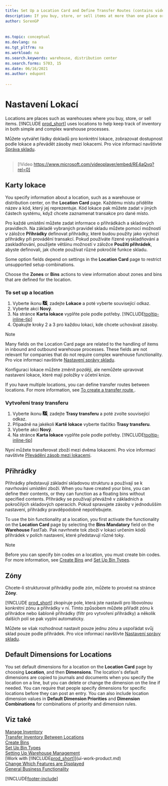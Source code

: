 ```yaml
---
title: Set Up a Location Card and Define Transfer Routes (contains video)
description: If you buy, store, or sell items at more than one place or warehouse, you must set up each location with a location card and define transfer routes.
author: SorenGP


ms.topic: conceptual
ms.devlang: na
ms.tgt_pltfrm: na
ms.workload: na
ms.search.keywords: warehouse, distribution center
ms.search.forms: 5703, 15
ms.date: 06/16/2021
ms.author: edupont

---
```

# Nastavení Lokací

Locations are places such as warehouses where you buy, store, or sell items. [!INCLUDE [prod_short](includes/prod_short.md)] uses locations to help keep track of inventory in both simple and complex warehouse processes.

Můžete vytvářet řádky dokladů pro konkrétní lokace, zobrazovat dostupnost podle lokace a převádět zásoby mezi lokacemi. Pro více informací navštivte [Správa skladu](inventory-manage-inventory.md).
<br><br>

> [!Video https://www.microsoft.com/videoplayer/embed/RE4aQvq?rel=0]

## Karty lokace
You specify information about a location, such as a warehouse or distribution center, on the **Location Card** page. Každému místu přidělíte název a kód, který jej reprezentuje. Kód lokace pak můžete zadat v jiných částech systému, když chcete zaznamenat transakce pro dané místo.

Pro každé umístění můžete zadat informace o přihrádkách a skladových pravidlech. Na základě vybraných pravidel skladu můžete pomocí možností v záložce **Přihrádky** definovat přihrádky, které budou použity jako výchozí přihrádky při provádění transakcí. Pokud používáte řízené vyskladňování a zaskladňování, použijete většinu možností v záložce **Použití přihrádek**, abyste definovali, jak chcete používat různé pokročilé funkce skladu.

Some option fields depend on settings in the **Location Card** page to restrict unsupported setup combinations.

Choose the **Zones** or **Bins** actions to view information about zones and bins that are defined for the location.

### To set up a location

1. Vyberte ikonu ![Žárovky, která otevře funkci Řekněte mi](media/ui-search/search_small.png "Řekněte mi, co chcete dělat"), zadejte **Lokace** a poté vyberte související odkaz.
2. Vyberte akci **Nový**.
3. Na stránce **Karta lokace** vyplňte pole podle potřeby. [!INCLUDE[tooltip-inline-tip](includes/tooltip-inline-tip_md.md)]
4. Opakujte kroky 2 a 3 pro každou lokaci, kde chcete uchovávat zásoby.

> [!NOTE]  
> Many fields on the Location Card page are related to the handling of items in inbound and outbound warehouse processes. These fields are not relevant for companies that do not require complex warehouse functionality. Pro více informací navštivte [Nastavení správy skladu](warehouse-setup-warehouse.md).

Konfiguraci lokace můžete změnit později, ale nemůžete upravovat nastavení lokace, které mají položky v účetní knize.

If you have multiple locations, you can define transfer routes between locations. For more information, see [To create a transfer route
](inventory-how-setup-locations.md#to-create-a-transfer-route).

### Vytvoření trasy transferu

1. Vyberte ikonu ![Žárovky, která otevře funkci Řekněte mi](media/ui-search/search_small.png "Řekněte mi, co chcete dělat"), zadejte **Trasy transferu** a poté zvolte související odkaz.
2. Případně na jakékoli **Kartě lokace** vyberte tlačítko **Trasy transferu**.
3. Vyberte akci **Nový**.
4. Na stránce **Karta lokace** vyplňte pole podle potřeby. [!INCLUDE[tooltip-inline-tip](includes/tooltip-inline-tip_md.md)]

Nyní můžete transferovat zboží mezi dvěma lokacemi. Pro více informací navštivte [Převádění zásob mezi lokacemi](inventory-how-transfer-between-locations.md).

## Přihrádky

Přihrádky představují základní skladovou strukturu a používají se k navrhování umístění zboží. When you have created your bins, you can define their contents, or they can function as a floating bins without specified contents. Přihrádky se používají převážně v základních a pokročilých skladových operacích. Pokud spravujete zásoby v jednodušším nastavení, přihrádky pravděpodobně nepotřebujete.

To use the bin functionality at a location, you first activate the functionality on the **Location Card** page by selecting the **Bins Mandatory** field on the **Warehouse** FastTab. Pak navrhnete tok zboží v lokaci určením kódů přihrádek v polích nastavení, které představují různé toky.

> [!NOTE]
> Before you can specify bin codes on a location, you must create bin codes. For more information, see [Create Bins](warehouse-how-to-create-individual-bins.md) and [Set Up Bin Types](warehouse-how-to-set-up-bin-types.md).

## Zóny

Chcete-li strukturovat přihrádky podle zón, můžete to provést na stránce **Zóny**.

[!INCLUDE [prod_short](includes/prod_short.md)] zkopíruje pole, která jste nastavili pro libovolnou konkrétní zónu a přihrádky v ní. Tímto způsobem můžete přiřadit zónu k přihrádce nebo šabloně přihrádky (filtr pro vytvoření přihrádky) a několik dalších polí se pak vyplní automaticky.

Můžete se však rozhodnout nastavit pouze jednu zónu a uspořádat svůj sklad pouze podle přihrádek. Pro více informací navštivte [Nastavení správy skladu](warehouse-setup-warehouse.md).

## Default Dimensions for Locations
You set default dimensions for a location on the **Location Card** page by choosing **Location**, and then **Dimensions**. The location's default dimensions are copied to journals and documents when you specify the location on a line, but you can delete or change the dimension on the line if needed. You can require that people specify dimensions for specific locations before they can post an entry. You can also include location dimension values in **Default Dimension Priorities** and **Dimension Combinations** for combinations of priority and dimension rules.

## Viz také

[Manage Inventory](inventory-manage-inventory.md)  
[Transfer Inventory Between Locations](inventory-how-transfer-between-locations.md)  
[Create Bins](warehouse-how-to-create-individual-bins.md)  
[Set Up Bin Types](warehouse-how-to-set-up-bin-types.md)  
[Setting Up Warehouse Management](warehouse-setup-warehouse.md)  
[Work with [!INCLUDE[prod_short](includes/prod_short.md)]](ui-work-product.md)  
[Change Which Features are Displayed](ui-experiences.md)  
[General Business Functionality](ui-across-business-areas.md)


[!INCLUDE[footer-include](includes/footer-banner.md)]